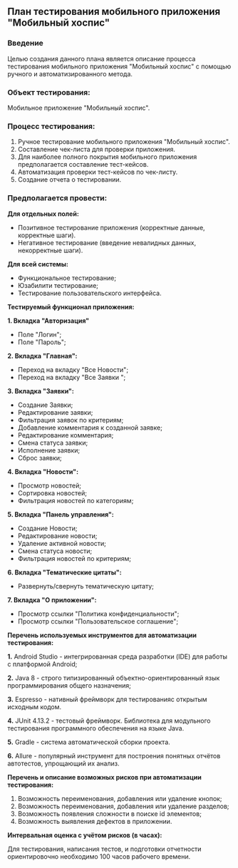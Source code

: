 ## **План тестирования мобильного приложения "Мобильный хоспис"**

### **Введение**

Целью создания данного плана является описание процесса тестирования мобильного приложения "Мобильный хоспис" с помощью ручного и автоматизированного метода.

### **Объект тестирования:** 
Мобильное приложение "Мобильный хоспис".

### **Процесс тестирования:**

1. Ручное тестирование мобильного приложения "Мобильный хоспис".
2. Составление чек-листа для проверки приложения. 
3. Для наиболее полного покрытия мобильного приложения предполагается составление тест-кейсов.
4. Автоматизация проверки тест-кейсов по чек-листу.
5. Создание отчета о тестировании.

### **Предполагается провести:**

**Для отдельных полей:**

- Позитивное тестирование приложения (корректные 
данные, корректные шаги).
- Негативное тестирование (введение невалидных данных, некорректные шаги).

**Для всей системы:**

- Функциональное тестирование;
- Юзабилити тестирование;
- Тестирование пользовательского интерфейса.

**Тестируемый функционал приложения:**

**1. Вкладка "Авторизация"**
- Поле "Логин";
- Поле "Пароль";

**2. Вкладка "Главная":**
-  Переход на вкладку "Все Новости";
-  Переход на вкладку "Все Заявки ";

**3. Вкладка "Заявки":**
- Создание Заявки;
- Редактирование заявки;
- Фильтрация заявок по критериям;
- Добавление комментария к созданной заявке;
- Редактирование комментария;
- Смена статуса заявки;
- Исполнение заявки;
- Сброс заявки;


**4. Вкладка "Новости":**
- Просмотр новостей;
- Сортировка новостей;
- Фильтрация новостей по категориям;

**5. Вкладка "Панель управления":** 
- Создание Новости;
- Редактирование новости;
- Удаление активной новости;
- Смена статуса новости;
- Фильтрация новостей по критериям;

**6. Вкладка "Тематические цитаты":**
- Развернуть/свернуть тематическую цитату;

**7. Вкладка "О приложении":**
  - Просмотр ссылки "Политика конфиденциальности";
  - Просмотр ссылки "Пользовательское соглашение";


**Перечень используемых инструментов для автоматизации тестирования:**

**1.** Android Studio -  интегрированная среда разработки (IDE) для работы с платформой Android;

**2.** Java 8 - строго типизированный объектно-ориентированный язык программирования общего назначения;

**3.** Espresso - нативный фреймворк для тестированияс открытым исходным кодом.

**4.** JUnit 4.13.2 - тестовый фреймворк. Библиотека для модульного тестирования программного обеспечения на языке Java.

**5.** Gradle - система автоматической сборки проекта.

**6.**  Allure - популярный инструмент для построения понятных отчётов автотестов, упрощающий их анализ. 


**Перечень и описание возможных рисков при автоматизации тестирования:**

1. Возможность переименования, добавления или удаление кнопок;
2. Возможность переименования, добавления или удаление разделов;
3. Возможность появления сложности в поиске id элементов;
4. Возможность выявления дефектов в приложении.

**Интервальная оценка с учётом рисков (в часах):**

Для тестирования, написания тестов, и подготовки отчетности ориентировочно необходимо 100 часов рабочего времени.

